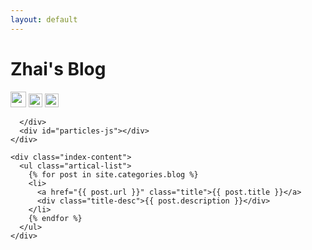 ```yaml
---
layout: default
---
```


<body>
   <script type="text/javascript">var cnzz_protocol = (("https:" == document.location.protocol) ? " https://" : " http://");document.write(unescape("%3Cspan id='cnzz_stat_icon_1275018137'%3E%3C/span%3E%3Cscript src='" + cnzz_protocol + "s19.cnzz.com/z_stat.php%3Fid%3D1275018137%26show%3Dpic' type='text/javascript'%3E%3C/script%3E"));</script>
  <div class="index-wrapper">
    <div class="aside">
      <div class="info-card">
        <h1>Zhai's Blog</h1>
        <a href="http://weibo.com/1944978350/" target="_blank"><img src="http://www.weibo.com/favicon.ico" alt="" width="25"/></a>
         <a href="http://instagram.com/rainzhai/" target="_blank"><img src="http://d36xtkk24g8jdx.cloudfront.net/bluebar/00c6602/images/ico/favicon.ico" alt="" width="22"/></a>
         <a href="https://www.douban.com/people/139902675/" target="_blank"><img src="http://www.douban.com/favicon.ico" alt="" width="22"/></a>
       
       
      </div>
      <div id="particles-js"></div>
    </div>

    <div class="index-content">
      <ul class="artical-list">
        {% for post in site.categories.blog %}
        <li>
          <a href="{{ post.url }}" class="title">{{ post.title }}</a>
          <div class="title-desc">{{ post.description }}</div>
        </li>
        {% endfor %}
      </ul>
    </div>
  </div>
</body>
